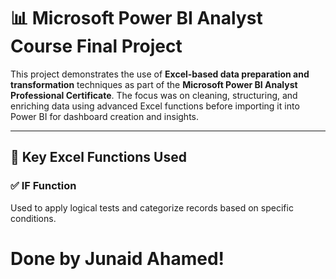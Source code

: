 # 📊 Microsoft Power BI Analyst Course Final Project

This project demonstrates the use of **Excel-based data preparation and transformation** techniques as part of the **Microsoft Power BI Analyst Professional Certificate**. The focus was on cleaning, structuring, and enriching data using advanced Excel functions before importing it into Power BI for dashboard creation and insights.

---

## 🧠 Key Excel Functions Used

### ✅ IF Function
Used to apply logical tests and categorize records based on specific conditions.

# Done by  Junaid Ahamed!
